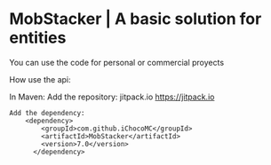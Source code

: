 # MobStacker | A basic solution for entities

  You can use the code for personal or commercial proyects

  How use the api:
  
  In Maven:
    Add the repository:
        <repository>
            <id>jitpack.io</id>
            <url>https://jitpack.io</url>
        </repository>

    Add the dependency:
        <dependency>
	        <groupId>com.github.iChocoMC</groupId>
	        <artifactId>MobStacker</artifactId>
	        <version>7.0</version>
	      </dependency>
